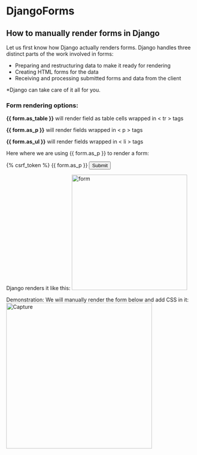 # DjangoForms
## How to manually render forms in Django

Let us first know how Django actually renders forms.
Django handles three distinct parts of the work involved in forms:
* Preparing and restructuring data to make it ready for rendering
* Creating HTML forms for the data
* Receiving and processing submitted forms and data from the client

*Django can take care of it all for you.

### Form rendering options: 

**{{ form.as_table }}** will render field as table cells wrapped in < tr > tags
  
**{{ form.as_p }}** will render fields wrapped in < p > tags
  
**{{ form.as_ul }}** will render fields wrapped in < li > tags
  
Here where we are using {{ form.as_p }} to render a form:
<div>
 <form method="post">
    {% csrf_token %}
    {{ form.as_p }}
    <input type="submit" value="Submit">
 </form> 
</div>

Django renders it like this:
<img width="308" alt="form" src="https://user-images.githubusercontent.com/82320729/116766408-00a34780-aa48-11eb-98d7-d8401bbda9e7.PNG">

Demonstration:
We will manually render the form below and add CSS in it:
<img width="389" alt="Capture" src="https://user-images.githubusercontent.com/82320729/116766308-69d68b00-aa47-11eb-8d69-71df68dfd94e.PNG">

